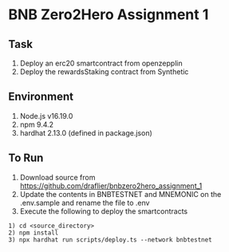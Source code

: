 # BNB Zero2Hero Assignment 1
## Task
1) Deploy an erc20 smartcontract from openzepplin
2) Deploy the rewardsStaking contract from Synthetic

## Environment
1) Node.js v16.19.0
2) npm 9.4.2
3) hardhat 2.13.0 (defined in package.json)

## To Run
1) Download source from https://github.com/draflier/bnbzero2hero_assignment_1
2) Update the contents in BNBTESTNET and MNEMONIC on the .env.sample and rename the file to .env
3) Execute the following to deploy the smartcontracts

```shell
1) cd <source_directory> 
2) npm install
3) npx hardhat run scripts/deploy.ts --network bnbtestnet

